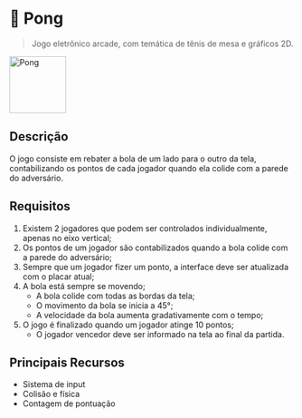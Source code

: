 # 🏓 Pong

> Jogo eletrônico arcade, com temática de tênis de mesa e gráficos 2D.

<img src="https://c.tenor.com/2gyJVMt_L6wAAAAC/pong-video-game.gif" alt="Pong" title="Pong" width="100px">

## Descrição
O jogo consiste em rebater a bola de um lado para o outro da tela, contabilizando os pontos de cada jogador quando ela colide com a parede do adversário.

## Requisitos
1. Existem 2 jogadores que podem ser controlados individualmente, apenas no eixo vertical;
2. Os pontos de um jogador são contabilizados quando a bola colide com a parede do adversário;
3. Sempre que um jogador fizer um ponto, a interface deve ser atualizada com o placar atual;
4. A bola está sempre se movendo;
	- A bola colide com todas as bordas da tela;
	- O movimento da bola se inicia a 45°;
	- A velocidade da bola aumenta gradativamente com o tempo;
5. O jogo é finalizado quando um jogador atinge 10 pontos;
	- O jogador vencedor deve ser informado na tela ao final da partida.

## Principais Recursos
- Sistema de input
- Colisão e física
- Contagem de pontuação
